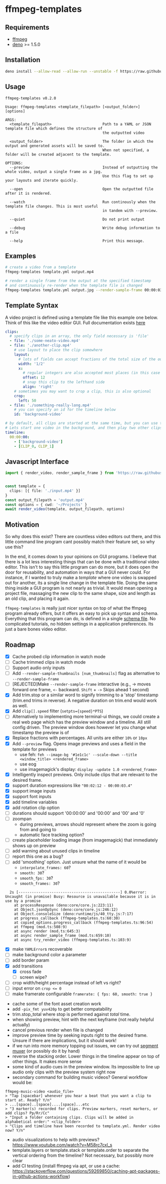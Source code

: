 # ffmpeg-templates


## Requirements
- [ffmpeg](https://ffmpeg.org/download.html)
- [deno](https://deno.land) >= 1.5.0

## Installation
```bash
deno install --allow-read --allow-run --unstable -f https://raw.githubusercontent.com/andykais/ffmpeg-templates/main/ffmpeg-templates.ts
```

## Usage
```
ffmpeg-templates v0.2.0

Usage: ffmpeg-templates <template_filepath> [<output_folder>] [options]

ARGS:
  <template_filepath>                       Path to a YAML or JSON template file which defines the structure of
                                            the outputted video

  <output_folder>                           The folder in which the output and generated assets will be saved to.
                                            When not specified, a folder will be created adjacent to the template.

OPTIONS:
  --preview                                 Instead of outputting the whole video, output a single frame as a jpg.
                                            Use this flag to set up your layouts and iterate quickly.

  --open                                    Open the outputted file after it is rendered.

  --watch                                   Run continously when the template file changes. This is most useful
                                            in tandem with --preview.

  --quiet                                   Do not print output

  --debug                                   Write debug information to a file

  --help                                    Print this message.
```

## Examples
```bash
# create a video from a template
ffmpeg-templates template.yml output.mp4

# render a single frame from the output at the specified timestamp
# and continuously re-render when the template file is changed
ffmpeg-templates template.yml output.jpg --render-sample-frame 00:00:03 --watch
```

## Template Syntax
A video project is defined using a template file like this example one below. Think of this like the video
editor GUI. Full documentation exists [here](https://doc.deno.land/https/raw.githubusercontent.com/andykais/ffmpeg-templates/main/template_input.ts#Template)
```yaml
clips:
  # specify clips in an array, the only field necessary is 'file'
  - file: './some-neato-video.mp4'
  - file: './another-clip.mp4'
    # use layout to place the clip somewhere
    layout:
      # lots of fields can accept fractions of the total size of the output
      width: '1/2'
      x:
        # regular integers are also accepted most places (in this case they are pixels)
        offset: 12
        # snap this clip to the lefthand side
        align: 'right'
    # sometimes you may want to crop a clip, this is also optional
    crop:
      left: 50
  - file: './something-really-long.mp4'
    # you can specify an id for the timeline below
    id: 'background-video'

# by default, all clips are started at the same time, but you can use the timeline to change up that order.
# Lets start one video in the background, and then play two other clips on top of it, one after the other.
timeline:
  00:00:00:
    - ['background-video']
    - [CLIP_0, CLIP_1]
```

## Javascript Interface
```ts
import { render_video, render_sample_frame } from 'https://raw.githubusercontent.com/andykais/ffmpeg-templates/main/mod.ts'


const template = {
  clips: [{ file: './input.mp4' }]
}
const output_filepath = 'output.mp4'
const options = { cwd: '~/Projects' }
await render_video(template, output_filepath, options)
```

## Motivation
So why does this exist? There are countless video editors out there, and this little command line program cant
possibly match their feature set, so why use this?

In the end, it comes down to your opinions on GUI programs. I believe that there is a lot less interesting
things that can be done with a traditional video editor. This isn't to say this little program can do more,
but it does open the door for reusability, and automation in ways that a GUI never could. For instance, if I
wanted to truly make a _template_ where one video is swapped out for another, its a single line change in the
template file. Doing the same thing inside a GUI program is not nearly as trivial. It would mean opening a
project file, massaging the new clip to the same shape, size and length as an old clip, and placing it again.

`ffmpeg-templates`
is really just nicer syntax on top of what the ffmpeg program already offers, but it offers an easy to pick up
syntax and schema. Everything that this program can do, is defined in a single [schema file](./template_input.ts). No
complicated tutorials, no hidden settings in a application preferences. Its just a bare bones video editor.

## Roadmap
- [X] Cache probed clip information in watch mode
- [ ] Cache trimmed clips in watch mode
- [ ] Support audio only inputs
- [ ] Add `--render-sample-thumbnails [num_thumbnails]` flag as alternative to `--render-sample-frame`
- [ ]  [REJECTED]Make `--render-sample-frame` interactive (e.g., -> moves forward one frame, `<-` backward. `Shift` + `->` Skips ahead 1 second)
- [X] Add trim.stop or a similar word to signify trimming to a 'stop' timestamp (trim.end trims in reverse). A negative duration on trim.end would work as well. 
- [X] Add `clip[].speed` filter (`setpts={speed}*PTS`)
- [ ] Alternatively to implementing more terminal-ui things, we could create a real web page which has the
      preview window and a timeline. All still config driven. The preview window does however let you change
      what timestamp the preview is of
- [X] Replace fractions with percentages. All units are either `10%` or `10px`
- [X] Add `--preview` flag. Opens image previews and uses a field in the template for previews
    - use feh: `feh --image-bg '#1e1c1c' --scale-down --title <window_title> <rendered_frame>`
    - use eog
    - use imagemagick's display: `display -update 1.0 <rendered_frame>`
- [x] Intelligently inspect previews. Only include clips that are relevant to the desired frame.
- [x] support duration expressions like `"00:02:12 - 00:00:03.4"`
- [X] support image inputs
- [X] support font inputs
- [X] add timeline variables
- [X] add rotation clip option
- [ ] durations should support '00:00:00' and '00:00' and '00' and '0'
- [ ] zoompan
  - during previews, arrows should represent where the zoom is going from and going to
  - automatic face tracking option?
- [ ] create placeholder loading image (from imagemagick) that immediately shows up on preview
- [ ] add warning about unused clips in timeline
- [ ] report this one as a bug?
- [ ] add 'smoothing' option. Just unsure what the name of it would be
  - `interpolate_frames: 60`?
  - `smooth: 30`?
  - `smooth_fps: 30`?
  - `smooth_frames: 30`?
```
  2s [----------------------------------------------] 0.0%error: Uncaught (in promise) Busy: Resource is unavailable because it is in use by a promise
    at processResponse (deno:core/core.js:223:11)
    at Object.jsonOpSync (deno:core/core.js:246:12)
    at Object.consoleSize (deno:runtime/js/40_tty.js:7:17)
    at progress_callback (ffmpeg-templates.ts:60:30)
    at copied_options.progress_callback (ffmpeg-templates.ts:96:54)
    at ffmpeg (mod.ts:508:9)
    at async render (mod.ts:645:3)
    at async render_sample_frame (mod.ts:659:10)
    at async try_render_video (ffmpeg-templates.ts:103:9)
```
- [X] make `YAMLError`s recoverable
- [ ] make background color a parameter
- [ ] add border param
- [X] add transitions
    - [X] cross fade
    - [ ] screen wipe?
- [ ] crop width/height percentage instead of left vs right?
- [ ] input error on `crop <= 0`
- [ ] make framerate configurable `framerate: { fps: 60, smooth: true }`
- cache some of the font asset creation work
- add `-pix_fmt yuv420p` to get better compatability
- trim.stop_total where stop is performed against _total_ time.
- when showing preview, hint with the next keyframe (not really helpful actually)
- cancel previous render when file is changed
- improve preview time by seeking inputs right to the desired frame. Unsure if there are implications, but it
    should work!
- if we run into more memory topping out issues, we can try out [segment muxer](https://askubuntu.com/a/948449/390949) (or possibly do it by hand)
- reverse the stacking order. Lower things in the timeline appear on top of other things. It makes more sense
- some kind of audio cues in the preview window. Its impossible to line up audio only clips with the preview
    system right now
- secondary command for building music videos? General workflow would be:
```
ffmpeg-music-video <audio_file>
> "Tap [spacebar] whenever you hear a beat that you want a clip to start at. Ready? Y/n"
> ...[space]..[space]....[space]...etc
> "3 marker(s) recorded for clips. Preview markers, reset markers, or add clips? Pp/Rr/Cc"
> "Input a folder containing clips. Clips will be added in alphabetical order:" <clip_folder>
> "Clips and timeline have been recorded to template.yml. Render video now? Y/n"
```
- audio visualizations to help with previews? https://www.youtube.com/watch?v=M58rc7cxl_s
- template.layers or template.stack or template.order to separate the vertical ordering from the timeline? Not necessary, but possibly more clear
- add CI testing (install ffmpeg via apt, or use a cache: https://stackoverflow.com/questions/59269850/caching-apt-packages-in-github-actions-workflow)
